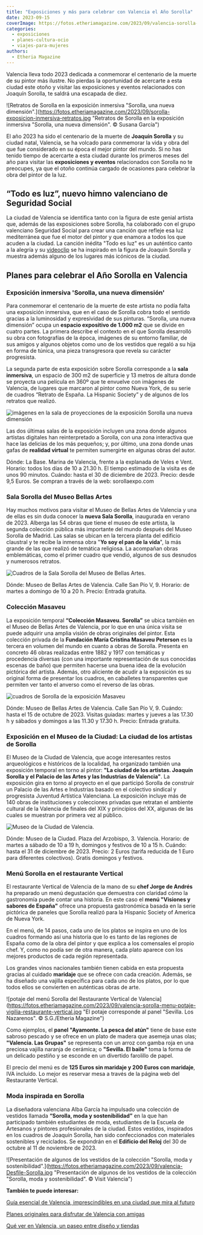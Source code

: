 ```yaml
---
title: "Exposiciones y más para celebrar con Valencia el Año Sorolla"
date: 2023-09-15
coverImage: https://fotos.etheriamagazine.com/2023/09/valencia-sorolla-exposicion-inmersiva-azul.jpg
categories: 
  - exposiciones
  - planes-cultura-ocio
  - viajes-para-mujeres
authors: 
  - Etheria Magazine
---
```


Valencia lleva todo 2023 dedicada a conmemorar el centenario de la muerte de su pintor 
más ilustre. No pierdas la oportunidad de acercarte a esta ciudad este otoño y visitar 
las exposiciones y eventos relacionados con Joaquín Sorolla, te saldrá una escapada de 
diez. 

![Retratos de Sorolla en la exposición inmersiva "Sorolla, una nueva dimensión".](https://fotos.etheriamagazine.com/2023/09/sorolla-exposicion-inmersiva-retratos.jpg "Retratos de Sorolla en la exposición inmersiva "Sorolla, una nueva dimensión". © Susana García")

El año 2023 ha sido el centenario de la muerte de **Joaquín Sorolla** y su ciudad natal, 
Valencia, se ha volcado para conmemorar la vida y obra del que fue considerado en su 
época el mejor pintor del mundo. Si no has tenido tiempo de acercarte a esta ciudad 
durante los primeros meses del año para visitar las **exposiciones y eventos** 
relacionados con Sorolla no te preocupes, ya que el otoño continúa cargado de ocasiones 
para celebrar la obra del pintor de la luz. 

## “Todo es luz”, nuevo himno valenciano de Seguridad Social

La ciudad de Valencia se identifica tanto con la figura de este genial artista que, 
además de las exposiciones sobre Sorolla, ha colaborado con el grupo valenciano 
Seguridad Social para crear una canción que refleje esa luz mediterránea que fue el 
motor del pintor y que enamora a todos los que acuden a la ciudad. La canción inédita 
"Todo es luz" es un auténtico canto a la alegría y su [videoclip](https://www.youtube.com/watch?v=JZCGFxXXoiE&t=1s) 
se ha inspirado en la figura de Joaquín Sorolla y muestra además alguno de los lugares 
más icónicos de la ciudad. 

## Planes para celebrar el Año Sorolla en Valencia

### Exposición inmersiva 'Sorolla, una nueva dimensión'

Para conmemorar el centenario de la muerte de este artista no podía falta una exposición 
inmersiva, que en el caso de Sorolla cobra todo el sentido gracias a la luminosidad y 
expresividad de sus pinturas. “Sorolla, una nueva dimensión” ocupa un **espacio 
expositivo de 1.000 m2** que se divide en cuatro partes. La primera describe el contexto 
en el que Sorolla desarrolló su obra con fotografías de la época, imágenes de su entorno 
familiar, de sus amigos y algunos objetos como uno de los vestidos que regaló a su hija 
en forma de túnica, una pieza transgresora que revela su carácter progresista. 

La segunda parte de esta exposición sobre Sorolla corresponde a la **sala inmersiva**, 
un espacio de 300 m2 de superficie y 13 metros de altura donde se proyecta una película 
en 360º que te envuelve con imágenes de Valencia, de lugares que marcaron al pintor como 
Nueva York, de su serie de cuadros “Retrato de España. La Hispanic Society” y de algunos 
de los retratos que realizó. 

![imágenes en la sala de proyecciones de la exposición Sorolla una nueva dimensión](https://fotos.etheriamagazine.com/2023/09/valencia-sorolla-exposicion-inmersiva-azul.jpg "Proyección en la sala inmersiva de la exposición © “Sorolla, una nueva dimensión”.")

Las dos últimas salas de la exposición incluyen una zona donde algunos artistas 
digitales han reinterpretado a Sorolla, con una zona interactiva que hace las delicias 
de los más pequeños; y, por último, una zona donde unas gafas de **realidad virtual** te 
permiten sumergirte en algunas obras del autor. 

Dónde: La Base. Marina de Valencia, frente a la explanada de Veles e Vent. Horario: 
todos los días de 10 a 21.30 h. El tiempo estimado de la visita es de unos 90 minutos. 
Cuándo: hasta el 30 de diciembre de 2023. Precio: desde 9,5 Euros. Se compran a través 
de la web: sorollaexpo.com 

### Sala Sorolla del Museo Bellas Artes

Hay muchos motivos para visitar el Museo de Bellas Artes de Valencia y una de ellas es 
sin duda conocer la **nueva Sala Sorolla**, inaugurada en verano de 2023. Alberga las 54 
obras que tiene el museo de este artista, la segunda colección pública más importante 
del mundo después del Museo Sorolla de Madrid. Las salas se ubican en la tercera planta 
del edificio claustral y te recibe la inmensa obra "**Yo soy el pan de la vida**", la 
más grande de las que realizó de temática religiosa. La acompañan obras emblemáticas, 
como el primer cuadro que vendió, algunos de sus desnudos y numerosos retratos. 

![Cuadros de la Sala Sorolla del Museo de Bellas Artes.](https://fotos.etheriamagazine.com/2023/09/valencia-sorolla-museo-bellas-artes-cuadros.jpg "Cuadros de la Sala Sorolla del Museo de Bellas Artes. © Susana García")

Dónde: Museo de Bellas Artes de Valencia. Calle San Pío V, 9. Horario: de martes a 
domingo de 10 a 20 h. Precio: Entrada gratuita. 

### Colección Masaveu

La exposición temporal **“Colección Masaveu. Sorolla”** se ubica también en el Museo de 
Bellas Artes de Valencia, por lo que en una única visita se puede adquirir una amplia 
visión de obras originales del pintor. Esta colección privada de la **Fundación María 
Cristina Masaveu Peterson** es la tercera en volumen del mundo en cuanto a obras de 
Sorolla. Presenta en concreto 46 obras realizadas entre 1882 y 1917 con temáticas y 
procedencia diversas (con una importante representación de sus conocidas escenas de 
baño) que permiten hacerse una buena idea de la evolución pictórica del artista. Además, 
otro aliciente de acudir a la exposición es su original forma de presentar los cuadros, 
en caballetes transparentes que permiten ver tanto el anverso como el reverso de las 
obras. 

![cuadros de Sorolla de la exposición Masaveu](https://fotos.etheriamagazine.com/2023/09/valencia-sorolla-masaveu.jpg "Exposición de la Colección Masaveu en el Museo de Bellas Artes. © Susana García")

Dónde: Museo de Bellas Artes de Valencia. Calle San Pío V, 9. Cuándo: hasta el 15 de 
octubre de 2023. Visitas guiadas: martes y jueves a las 17.30 h y sábados y domingos a 
las 11.30 y 17.30 h. Precio: Entrada gratuita. 

### Exposición en el Museo de la Ciudad: La ciudad de los artistas de Sorolla

El Museo de la Ciudad de Valencia, que acoge interesantes restos arqueológicos e 
históricos de la localidad, ha organizado también una exposición temporal en torno al 
pintor: **"La ciudad de los artistas. Joaquín Sorolla y el Palacio de las Artes y las 
Industrias de Valencia"**. La exposición gira en torno al proyecto en el que participó 
Sorolla de construir un Palacio de las Artes e Industrias basado en el colectivo 
sindical y progresista Juventud Artística Valenciana. La exposición incluye más de 140 
obras de instituciones y colecciones privadas que retratan el ambiente cultural de la 
Valencia de finales del XIX y principios del XX, algunas de las cuales se muestran por 
primera vez al público. 

![Museo de la Ciudad de Valencia.](https://fotos.etheriamagazine.com/2023/09/valencia-sorolla-museo-ciudad.jpg "Museo de la Ciudad de Valencia. © Visit Valencia")

Dónde: Museo de la Ciudad. Plaza del Arzobispo, 3. Valencia. Horario: de martes a sábado 
de 10 a 19 h, domingos y festivos de 10 a 15 h. Cuándo: hasta el 31 de diciembre de 
2023. Precio: 2 Euros (tarifa reducida de 1 Euro para diferentes colectivos). Gratis 
domingos y festivos. 

### Menú Sorolla en el restaurante Vertical

El restaurante Vertical de Valencia de la mano de su **chef Jorge de Andrés** ha 
preparado un menú degustación que demuestra con claridad cómo la gastronomía puede 
contar una historia. En este caso el **menú "Visiones y sabores de España"** ofrece una 
propuesta gastronómica basada en la serie pictórica de paneles que Sorolla realizó para 
la Hispanic Society of America de Nueva York. 

En el menú, de 14 pasos, cada uno de los platos se inspira en uno de los cuadros 
formando así una historia que lo es tanto de las regiones de España como de la obra del 
pintor y que explica a los comensales el propio chef. Y, como no podía ser de otra 
manera, cada plato aparece con los mejores productos de cada región representada. 

Los grandes vinos nacionales también tienen cabida en esta propuesta gracias al cuidado 
**maridaje** que se ofrece con cada creación. Además, se ha diseñado una vajilla 
específica para cada uno de los platos, por lo que todos ellos se convierten en 
auténticas obras de arte. 

![potaje del menú Sorolla del Restaurante Vertical de Valencia](https://fotos.etheriamagazine.com/2023/09/valencia-sorolla-menu-potaje-vigilia-restaurante-vertical.jpg "El potaje corresponde al panel "Sevilla. Los Nazarenos". © S.G./Etheria Magazine")

Como ejemplos, el **panel "Ayamonte. La pesca del atún"** tiene de base este sabroso 
pescado y se ofrece en un plato de madera que asemeja unas olas; **"Valencia. Las 
Grupas"** se representa con un arroz con gamba roja en una preciosa vajilla naranja de 
cerámica; o **"Sevilla. El baile"** toma la forma de un delicado pestiño y se esconde en 
un divertido farolillo de papel. 

El precio del menú es de **125 Euros sin maridaje y 200 Euros con maridaje**, IVA 
incluido. Lo mejor es reservar mesa a través de la página web del Restaurante Vertical. 

### Moda inspirada en Sorolla

La diseñadora valenciana Alba García ha impulsado una colección de vestidos llamada 
**“Sorolla, moda y sostenibilidad”** en la que han participado también estudiantes de 
moda, estudiantes de la Escuela de Artesanos y pintores profesionales de la ciudad. 
Estos vestidos, inspirados en los cuadros de Joaquín Sorolla, han sido confeccionados 
con materiales sostenibles y reciclados. Se expondrán en el **Edificio del Reloj** del 
30 de octubre al 11 de noviembre de 2023. 

![Presentación de algunos de los vestidos de la colección "Sorolla, moda y sostenibilidad".](https://fotos.etheriamagazine.com/2023/09/valencia-Desfile-Sorolla.jpg "Presentación de algunos de los vestidos de la colección "Sorolla, moda y sostenibilidad". © Visit Valencia")

**También te puede interesar:** 

[Guía esencial de Valencia, imprescindibles en una ciudad que mira al 
futuro](https://etheriamagazine.com/2022/10/03/que-ver-valencia/) 

[Planes originales para disfrutar de Valencia con 
amigas](https://etheriamagazine.com/2020/09/18/planes-originales-valencia-con-amigas/) 

[Qué ver en Valencia, un paseo entre diseño y 
tiendas](https://etheriamagazine.com/2020/03/26/valencia-propuestas-para-todos-en-la-ciudad-del-diseno/)
